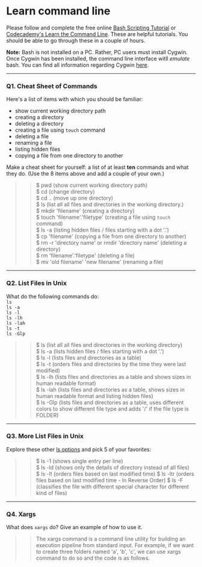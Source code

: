 # Learn command line

Please follow and complete the free online [Bash Scripting Tutorial](https://ryanstutorials.net/bash-scripting-tutorial/) or [Codecademy's Learn the Command Line](https://www.codecademy.com/learn/learn-the-command-line). These are helpful tutorials. You should be able to go through these in a couple of hours.

**Note:** Bash is not installed on a PC. Rather, PC users must install Cygwin. Once Cygwin has been installed, the command line interface witll _emulate_ bash. You can find all information regarding Cygwin [here](https://www.cygwin.com/).

---

### Q1.  Cheat Sheet of Commands  

Here's a list of items with which you should be familiar:  
* show current working directory path
* creating a directory
* deleting a directory
* creating a file using `touch` command
* deleting a file
* renaming a file
* listing hidden files
* copying a file from one directory to another

Make a cheat sheet for yourself: a list of at least **ten** commands and what they do.  (Use the 8 items above and add a couple of your own.)  

> > $ pwd (show current working directory path)  
    $ cd (change directory)  
    $ cd .. (move up one directory)  
    $ ls (list all all files and directories in the working directory.)  
    $ mkdir 'filename' (creating a directory)  
    $ touch 'filename'.'filetype' (creating a file using `touch` command)  
    $ ls -a (listing hidden files / files starting with a dot '.')  
    $ cp 'filename' (copying a file from one directory to another)  
    $ rm -r 'directory name' or rmdir 'directory name' (deleting a directory)  
    $ rm 'filename'.'filetype' (deleting a file)  
    $ mv 'old filename' 'new filename' (renaming a file)  
---

### Q2.  List Files in Unix   

What do the following commands do:  
`ls`  
`ls -a`  
`ls -l`  
`ls -lh`  
`ls -lah`  
`ls -t`  
`ls -Glp`  

> > $ ls (list all all files and directories in the working directory)  
    $ ls -a (lists hidden files / files starting with a dot '.')  
    $ ls -l (lists files and directories as a table)  
    $ ls -t (orders files and directories by the time they were last modified)  
    $ ls -lh (lists files and directories as a table and shows sizes in human readable format)  
    $ ls -lah (lists files and directories as a table, shows sizes in human readable format and listing hidden files)  
    $ ls -Glp (lists files and directories as a table, uses different colors to show different file type and adds '/' if the 
    file type is FOLDER)  

---

### Q3.  More List Files in Unix  

Explore these other [ls options](http://www.techonthenet.com/unix/basic/ls.php) and pick 5 of your favorites:

> > $ ls -1 (shows single entry per line)  
    $ ls -ld (shows only the details of directory instead of all files)  
    $ ls -lt (orders files based on last modified time)
    $ ls -ltr (orders files based on last modified time - In Reverse Order) 
    $ ls -F (classifies the file with different special character for different kind of files)

---

### Q4.  Xargs   

What does `xargs` do? Give an example of how to use it.

> > The xargs command is a command line utility for building an execution pipeline from standard input. For example, if we want to create three folders named 'a', 'b', 'c', we can use xargs command to do so and the code is as follows.
 

